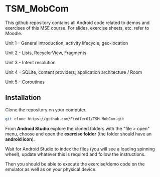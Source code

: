 # TSM_MobCom

This github repository contains all Android code related to demos and exercises of this MSE course. For slides, exercise sheets, etc. refer to Moodle.

Unit 1 - General introduction, activity lifecycle, geo-location

Unit 2 - Lists, RecyclerView, Fragments

Unit 3 - Intent resolution 

Unit 4 - SQLite, content providers, application architecture / Room

Unit 5 - Coroutines

## Installation

Clone the repository on your computer.

```bash
git clone https://github.com/Fiedler01/TSM-MobCom.git
```

From **Android Studio** explore the cloned folders with the "file > open" menu, choose and open the **exercise folder** (the folder should have an **android icon**).

Wait for Android Studio to index the files (you will see a loading spinning wheel), update whatever this is required and follow the instructions.

Then you should be able to execute the exercise/demo code on the emulator as well as on your physical device.
